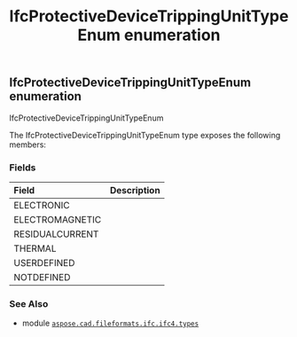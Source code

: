 ﻿---
title: IfcProtectiveDeviceTrippingUnitTypeEnum enumeration
second_title: Aspose.CAD for Python via .NET API References
description: 
type: docs
weight: 3300
url: /python-net/aspose.cad.fileformats.ifc.ifc4.types/ifcprotectivedevicetrippingunittypeenum/
is_root: false
---

## IfcProtectiveDeviceTrippingUnitTypeEnum enumeration

IfcProtectiveDeviceTrippingUnitTypeEnum



The IfcProtectiveDeviceTrippingUnitTypeEnum type exposes the following members:

### Fields
| Field | Description |
| :- | :- |
| ELECTRONIC |  |
| ELECTROMAGNETIC |  |
| RESIDUALCURRENT |  |
| THERMAL |  |
| USERDEFINED |  |
| NOTDEFINED |  |



### See Also
* module [`aspose.cad.fileformats.ifc.ifc4.types`](..)
